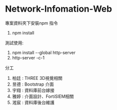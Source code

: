 # Network-Infomation-Web

專案資料夾下安裝npm 指令
1. npm install

測試使用:
1. npm install --global http-server
2. http-server -c-1

分工
1. 柏廷 : THREE 3D視覺相關
2. 昱德 : Bootstrap 介面
3. 宇翔 : 資料庫前台嫁接
4. 雅婷 : 介面設計、FortiSIEM相關
5. 溎宸 : 資料庫後台維護
